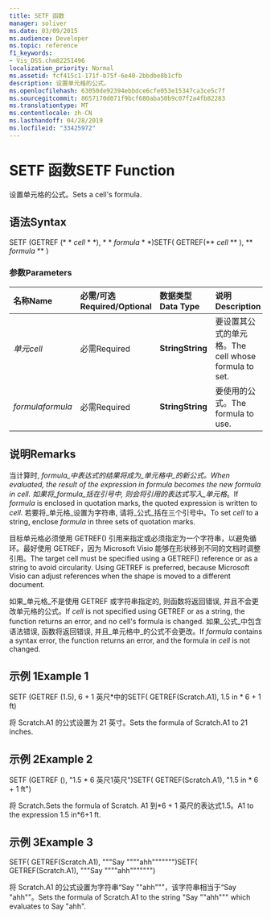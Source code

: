 ```yaml
---
title: SETF 函数
manager: soliver
ms.date: 03/09/2015
ms.audience: Developer
ms.topic: reference
f1_keywords:
- Vis_DSS.chm82251496
localization_priority: Normal
ms.assetid: fcf415c1-171f-b75f-6e40-2bbdbe8b1cfb
description: 设置单元格的公式。
ms.openlocfilehash: 63050de92394ebbdce6cfe053e15347ca3ce5c7f
ms.sourcegitcommit: 8657170d071f9bcf680aba50b9c07f2a4fb82283
ms.translationtype: MT
ms.contentlocale: zh-CN
ms.lasthandoff: 04/28/2019
ms.locfileid: "33425972"
---
```

# <a name="setf-function"></a><span data-ttu-id="d05eb-103">SETF 函数</span><span class="sxs-lookup"><span data-stu-id="d05eb-103">SETF Function</span></span>

<span data-ttu-id="d05eb-104">设置单元格的公式。</span><span class="sxs-lookup"><span data-stu-id="d05eb-104">Sets a cell's formula.</span></span> 
  
## <a name="syntax"></a><span data-ttu-id="d05eb-105">语法</span><span class="sxs-lookup"><span data-stu-id="d05eb-105">Syntax</span></span>

<span data-ttu-id="d05eb-106">SETF (GETREF (\* \* *cell* \* \*), \* \* *formula* \* \*)</span><span class="sxs-lookup"><span data-stu-id="d05eb-106">SETF( GETREF(\*\* *cell* \*\* ), \*\* *formula* \*\* )</span></span> 
  
### <a name="parameters"></a><span data-ttu-id="d05eb-107">参数</span><span class="sxs-lookup"><span data-stu-id="d05eb-107">Parameters</span></span>

|<span data-ttu-id="d05eb-108">**名称**</span><span class="sxs-lookup"><span data-stu-id="d05eb-108">**Name**</span></span>|<span data-ttu-id="d05eb-109">**必需/可选**</span><span class="sxs-lookup"><span data-stu-id="d05eb-109">**Required/Optional**</span></span>|<span data-ttu-id="d05eb-110">**数据类型**</span><span class="sxs-lookup"><span data-stu-id="d05eb-110">**Data Type**</span></span>|<span data-ttu-id="d05eb-111">**说明**</span><span class="sxs-lookup"><span data-stu-id="d05eb-111">**Description**</span></span>|
|:-----|:-----|:-----|:-----|
| <span data-ttu-id="d05eb-112">_单元_</span><span class="sxs-lookup"><span data-stu-id="d05eb-112">_cell_</span></span> <br/> |<span data-ttu-id="d05eb-113">必需</span><span class="sxs-lookup"><span data-stu-id="d05eb-113">Required</span></span>  <br/> |<span data-ttu-id="d05eb-114">**String**</span><span class="sxs-lookup"><span data-stu-id="d05eb-114">**String**</span></span> <br/> |<span data-ttu-id="d05eb-115">要设置其公式的单元格。</span><span class="sxs-lookup"><span data-stu-id="d05eb-115">The cell whose formula to set.</span></span>  <br/> |
| <span data-ttu-id="d05eb-116">_formula_</span><span class="sxs-lookup"><span data-stu-id="d05eb-116">_formula_</span></span> <br/> |<span data-ttu-id="d05eb-117">必需</span><span class="sxs-lookup"><span data-stu-id="d05eb-117">Required</span></span>  <br/> |<span data-ttu-id="d05eb-118">**String**</span><span class="sxs-lookup"><span data-stu-id="d05eb-118">**String**</span></span> <br/> |<span data-ttu-id="d05eb-119">要使用的公式。</span><span class="sxs-lookup"><span data-stu-id="d05eb-119">The formula to use.</span></span>  <br/> |
   
## <a name="remarks"></a><span data-ttu-id="d05eb-120">说明</span><span class="sxs-lookup"><span data-stu-id="d05eb-120">Remarks</span></span>

<span data-ttu-id="d05eb-121">当计算时, _formula_中表达式的结果将成为_单元格中_的新公式。</span><span class="sxs-lookup"><span data-stu-id="d05eb-121">When evaluated, the result of the expression in  _formula_ becomes the new formula in  _cell_.</span></span> <span data-ttu-id="d05eb-122">如果将_formula_括在引号中, 则会将引用的表达式写入_单元格_。</span><span class="sxs-lookup"><span data-stu-id="d05eb-122">If  _formula_ is enclosed in quotation marks, the quoted expression is written to  _cell_.</span></span> <span data-ttu-id="d05eb-123">若要将_单元格_设置为字符串, 请将_公式_括在三个引号中。</span><span class="sxs-lookup"><span data-stu-id="d05eb-123">To set  _cell_ to a string, enclose  _formula_ in three sets of quotation marks.</span></span> 
  
<span data-ttu-id="d05eb-p102">目标单元格必须使用 GETREF() 引用来指定或必须指定为一个字符串，以避免循环。最好使用 GETREF，因为 Microsoft Visio 能够在形状移到不同的文档时调整引用。</span><span class="sxs-lookup"><span data-stu-id="d05eb-p102">The target cell must be specified using a GETREF() reference or as a string to avoid circularity. Using GETREF is preferred, because Microsoft Visio can adjust references when the shape is moved to a different document.</span></span>
  
<span data-ttu-id="d05eb-126">如果_单元格_不是使用 GETREF 或字符串指定的, 则函数将返回错误, 并且不会更改单元格的公式。</span><span class="sxs-lookup"><span data-stu-id="d05eb-126">If  _cell_ is not specified using GETREF or as a string, the function returns an error, and no cell's formula is changed.</span></span> <span data-ttu-id="d05eb-127">如果_公式_中包含语法错误, 函数将返回错误, 并且_单元格中_的公式不会更改。</span><span class="sxs-lookup"><span data-stu-id="d05eb-127">If  _formula_ contains a syntax error, the function returns an error, and the formula in  _cell_ is not changed.</span></span> 
  
## <a name="example-1"></a><span data-ttu-id="d05eb-128">示例 1</span><span class="sxs-lookup"><span data-stu-id="d05eb-128">Example 1</span></span>

<span data-ttu-id="d05eb-129">SETF (GETREF (1.5), 6 + 1 英尺\*中的</span><span class="sxs-lookup"><span data-stu-id="d05eb-129">SETF( GETREF(Scratch.A1), 1.5 in \* 6 + 1 ft)</span></span>
  
<span data-ttu-id="d05eb-130">将 Scratch.A1 的公式设置为 21 英寸。</span><span class="sxs-lookup"><span data-stu-id="d05eb-130">Sets the formula of Scratch.A1 to 21 inches.</span></span>
  
## <a name="example-2"></a><span data-ttu-id="d05eb-131">示例 2</span><span class="sxs-lookup"><span data-stu-id="d05eb-131">Example 2</span></span>

<span data-ttu-id="d05eb-132">SETF (GETREF (), "1.5 \* 6 英尺1英尺")</span><span class="sxs-lookup"><span data-stu-id="d05eb-132">SETF( GETREF(Scratch.A1), "1.5 in \* 6 + 1 ft")</span></span>
  
<span data-ttu-id="d05eb-133">将 Scratch.</span><span class="sxs-lookup"><span data-stu-id="d05eb-133">Sets the formula of Scratch.</span></span> <span data-ttu-id="d05eb-134">A1 到\*6 + 1 英尺的表达式1.5。</span><span class="sxs-lookup"><span data-stu-id="d05eb-134">A1 to the expression 1.5 in\*6+1 ft.</span></span>
  
## <a name="example-3"></a><span data-ttu-id="d05eb-135">示例 3</span><span class="sxs-lookup"><span data-stu-id="d05eb-135">Example 3</span></span>

<span data-ttu-id="d05eb-136">SETF( GETREF(Scratch.A1), """Say """"ahh""""""")</span><span class="sxs-lookup"><span data-stu-id="d05eb-136">SETF( GETREF(Scratch.A1), """Say """"ahh""""""")</span></span>
  
<span data-ttu-id="d05eb-137">将 Scratch.A1 的公式设置为字符串“Say ""ahh""”，该字符串相当于“Say "ahh"”。</span><span class="sxs-lookup"><span data-stu-id="d05eb-137">Sets the formula of Scratch.A1 to the string "Say ""ahh""" which evaluates to Say "ahh".</span></span>
  

